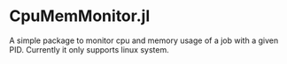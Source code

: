 # CpuMemMonitor.jl

A simple package to monitor cpu and memory usage of a job with a given PID. Currently it only supports linux system.
